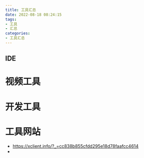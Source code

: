 ```yaml
---
title: 工具汇总
date: 2022-08-18 08:24:15
tags:
- 工具
- 汇总
categories:
- 工具汇总
---
```


## IDE

# 视频工具

# 开发工具

# 工具网站

- https://xclient.info/?_=cc838b855cfdd295e18d78faafcc4614 
- 

